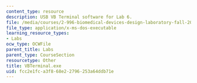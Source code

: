 ```yaml
---
content_type: resource
description: USB VB Terminal software for Lab 6.
file: /media/courses/2-996-biomedical-devices-design-laboratory-fall-2007/fcc2e1fca3f868e22796253a64ddb71e_VBTerminal.exe
file_type: application/x-ms-dos-executable
learning_resource_types:
- Labs
ocw_type: OCWFile
parent_title: Labs
parent_type: CourseSection
resourcetype: Other
title: VBTerminal.exe
uid: fcc2e1fc-a3f8-68e2-2796-253a64ddb71e
---
```

